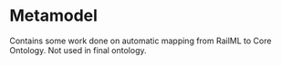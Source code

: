 # Metamodel

Contains some work done on automatic mapping from RailML to Core Ontology. Not used in final ontology.